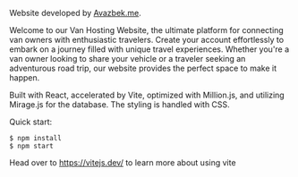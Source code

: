 
Website developed by [Avazbek.me](https://avazbek.me).

Welcome to our Van Hosting Website, the ultimate platform for connecting van owners with enthusiastic travelers. Create your account effortlessly to embark on a journey filled with unique travel experiences. Whether you're a van owner looking to share your vehicle or a traveler seeking an adventurous road trip, our website provides the perfect space to make it happen.



Built with React, accelerated by Vite, optimized with Million.js, and utilizing Mirage.js for the database. The styling is handled with CSS. 



Quick start:

```
$ npm install
$ npm start
````

Head over to https://vitejs.dev/ to learn more about using vite



